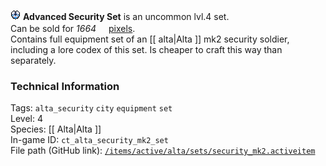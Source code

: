 ![ ](https://raw.githubusercontent.com/Ceterai/Enternia/main/items/active/alta/sets/security_mk2.png) **Advanced Security Set** is an uncommon lvl.4 set.  
Can be sold for *1664* <img src="https://starbounder.org/mediawiki/images/2/21/Pixel.png" width="12" height="16"/> [pixels](https://starbounder.org/Pixel).  
Contains full equipment set of an [[ alta|Alta ]] mk2 security soldier, including a lore codex of this set.
Is cheaper to craft this way than separately.

### Technical Information

Tags: `alta_security` `city` `equipment` `set`  
Level: 4  
Species: [[ Alta|Alta ]]  
In-game ID: `ct_alta_security_mk2_set`  
File path (GitHub link): [`/items/active/alta/sets/security_mk2.activeitem`](https://github.com/Ceterai/Enternia/blob/main/items/active/alta/sets/security_mk2.activeitem)
